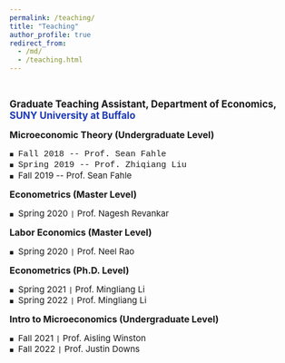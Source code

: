 ```yaml
---
permalink: /teaching/
title: "Teaching"
author_profile: true
redirect_from: 
  - /md/
  - /teaching.html
---
```


<style>
.custom-bullet {
    list-style-type: none;
    padding-left: 0;
}

.custom-bullet li::before {
    content: "\25A0"; /* Unicode character for a small square */
    font-size: 8px; /* Adjust this value to change the icon size */
    margin-right: 1em; /* Adjust this value to control the spacing */
}
</style>

<br>

<span style="font-size: 17px;"> **Graduate Teaching Assistant, Department of Economics, <span style="color:#1c39bb;"> SUNY University at Buffalo** </span> </span>
<ul class="custom-bullet"> 
  <span style="font-size: 16px;"><strong>Microeconomic Theory (Undergraduate Level)</strong></span>
    <ul class="custom-bullet">
      <li><span style="font-size: 15px; font-family: 'Courier New', monospace;">Fall   2018 -- Prof. Sean Fahle</span></li>
      <li><span style="font-size: 15px; font-family: 'Courier New', monospace;">Spring 2019 -- Prof. Zhiqiang Liu</span></li>
      <li><span style="font-size: 15px;">Fall   2019 -- Prof. Sean Fahle</span></li>
     </ul>
  
  <span style="font-size: 16px;"> <strong>Econometrics (Master Level)</strong></span>
    <ul class="custom-bullet">
      <li><span style="font-size: 15px;">Spring 2020 `|` Prof. Nagesh Revankar</span></li>
    </ul>
  
  <span style="font-size: 16px;"><strong>Labor Economics (Master Level)</strong></span>
    <ul class="custom-bullet">
      <li><span style="font-size: 15px;">Spring 2020 `|` Prof. Neel Rao</span></li>
    </ul>
  
  <span style="font-size: 16px;"><strong>Econometrics (Ph.D. Level)</strong></span>
    <ul class="custom-bullet">
      <li><span style="font-size: 15px;">Spring 2021 `|` Prof. Mingliang Li</span></li>
      <li><span style="font-size: 15px;">Spring 2022 `|` Prof. Mingliang Li</span></li>
    </ul>
  
  <span style="font-size: 16px;"><strong>Intro to Microeconomics (Undergraduate Level)</strong></span>
    <ul class="custom-bullet">
      <li><span style="font-size: 15px;">Fall   2021 `|` Prof. Aisling Winston</span></li>
      <li><span style="font-size: 15px;">Fall   2022 `|` Prof. Justin Downs</span></li>
    </ul>
  
</ul>




<!--
<span style="font-size: 16px;"> <span style="color:#0072bb;"> **Graduate Teaching Assistant, Department of Economics, SUNY University at Buffalo** </span> </span>
<ul class="custom-bullet"> 
  <li> <span style="font-size: 16px;"><strong>Microeconomic Theory (Undergraduate)</strong></span>
    <ul class="custom-bullet">
      <li><span style="font-size: 15px;">Fall   2018 `|` Prof. Sean Fahle</span></li>
      <li><span style="font-size: 15px;">Spring 2019 `|` Prof. Zhiqiang Liu</span></li>
      <li><span style="font-size: 15px;">Fall   2019 `|` Prof. Sean Fahle</span></li>
     </ul>
  </li>
  <li><span style="font-size: 16px;"> <strong>Econometrics (Master)</strong></span>
    <ul class="custom-bullet">
      <li><span style="font-size: 15px;">Spring 2020 `|` Prof. Revankar, Nagesh</span></li>
    </ul>
  </li>
  <li><span style="font-size: 16px;"><strong>Labor Economics (Master)</strong></span>
    <ul class="custom-bullet">
      <li><span style="font-size: 15px;">Spring 2020 `|` Prof. Rao, Neel</span></li>
    </ul>
  </li>
  <li><span style="font-size: 16px;"><strong>Econometrics (Ph.D.)</strong></span>
    <ul class="custom-bullet">
      <li><span style="font-size: 15px;">Spring 2021 `|` Prof. Li, Mingliang</span></li>
      <li><span style="font-size: 15px;">Spring 2022 `|` Prof. Li, Mingliang</span></li>
    </ul>
  </li>
  <li><span style="font-size: 16px;"><strong>Intro to Microeconomics (Undergraduate)</strong></span>
    <ul class="custom-bullet">
      <li><span style="font-size: 15px;">Fall   2021 `|` Prof. Winston, Aisling</span></li>
      <li><span style="font-size: 15px;">Fall   2022 `|` Prof. Downs, Justin</span></li>
    </ul>
  </li>
</ul>
-->
